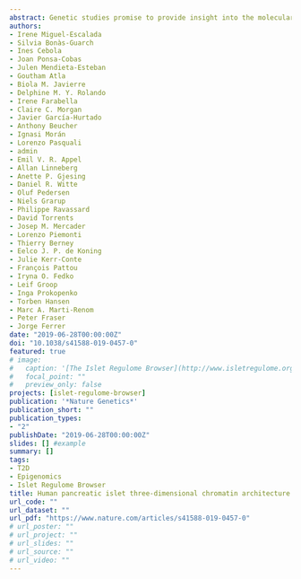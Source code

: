 ```yaml
---
abstract: Genetic studies promise to provide insight into the molecular mechanisms underlying type 2 diabetes (T2D). Variants associated with T2D are often located in tissue-specific enhancer clusters or super-enhancers. So far, such domains have been defined through clustering of enhancers in linear genome maps rather than in three-dimensional (3D) space. Furthermore, their target genes are often unknown. We have created promoter capture Hi-C maps in human pancreatic islets. This linked diabetes-associated enhancers to their target genes, often located hundreds of kilobases away. It also revealed 1,300 groups of islet enhancers, super-enhancers and active promoters that form 3D hubs, some of which show coordinated glucose-dependent activity. We demonstrate that genetic variation in hubs impacts insulin secretion heritability, and show that hub annotations can be used for polygenic scores that predict T2D risk driven by islet regulatory variants. Human islet 3D chromatin architecture, therefore, provides a framework for interpretation of T2D genome-wide association study (GWAS) signals.
authors:
- Irene Miguel-Escalada
- Silvia Bonàs-Guarch
- Ines Cebola
- Joan Ponsa-Cobas
- Julen Mendieta-Esteban
- Goutham Atla
- Biola M. Javierre
- Delphine M. Y. Rolando  
- Irene Farabella
- Claire C. Morgan
- Javier García-Hurtado
- Anthony Beucher
- Ignasi Morán
- Lorenzo Pasquali
- admin
- Emil V. R. Appel
- Allan Linneberg
- Anette P. Gjesing
- Daniel R. Witte
- Oluf Pedersen
- Niels Grarup
- Philippe Ravassard
- David Torrents
- Josep M. Mercader
- Lorenzo Piemonti
- Thierry Berney
- Eelco J. P. de Koning
- Julie Kerr-Conte
- François Pattou
- Iryna O. Fedko
- Leif Groop
- Inga Prokopenko
- Torben Hansen
- Marc A. Marti-Renom
- Peter Fraser
- Jorge Ferrer  
date: "2019-06-28T00:00:00Z"
doi: "10.1038/s41588-019-0457-0"
featured: true
# image:
#   caption: '[The Islet Regulome Browser](http://www.isletregulome.org)'
#   focal_point: ""
#   preview_only: false
projects: [islet-regulome-browser]
publication: '*Nature Genetics*'
publication_short: ""
publication_types:
- "2"
publishDate: "2019-06-28T00:00:00Z"
slides: [] #example
summary: []
tags:
- T2D
- Epigenomics
- Islet Regulome Browser
title: Human pancreatic islet three-dimensional chromatin architecture provides insights into the genetics of type 2 diabetess
url_code: ""
url_dataset: ""
url_pdf: "https://www.nature.com/articles/s41588-019-0457-0"
# url_poster: ""
# url_project: ""
# url_slides: ""
# url_source: ""
# url_video: ""
---
```


